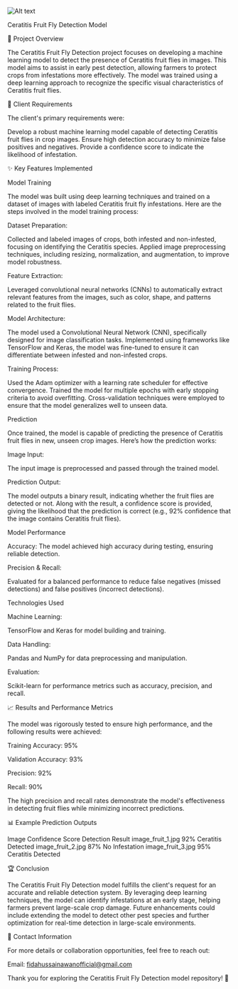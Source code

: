 ![Alt text](https://example.com/path/to/image.png)

Ceratitis Fruit Fly Detection Model

📄 Project Overview

The Ceratitis Fruit Fly Detection project focuses on developing a machine learning model to detect the presence of Ceratitis fruit flies in images. This model aims to assist in early pest detection, allowing farmers to protect crops from infestations more effectively. The model was trained using a deep learning approach to recognize the specific visual characteristics of Ceratitis fruit flies.

🎯 Client Requirements

The client's primary requirements were:

Develop a robust machine learning model capable of detecting Ceratitis fruit flies in crop images.
Ensure high detection accuracy to minimize false positives and negatives.
Provide a confidence score to indicate the likelihood of infestation.

✨ Key Features Implemented

Model Training

The model was built using deep learning techniques and trained on a dataset of images with labeled Ceratitis fruit fly infestations. Here are the steps involved in the model training process:

Dataset Preparation:

Collected and labeled images of crops, both infested and non-infested, focusing on identifying the Ceratitis species.
Applied image preprocessing techniques, including resizing, normalization, and augmentation, to improve model robustness.

Feature Extraction:

Leveraged convolutional neural networks (CNNs) to automatically extract relevant features from the images, such as color, shape, and patterns related to the fruit flies.

Model Architecture:

The model used a Convolutional Neural Network (CNN), specifically designed for image classification tasks.
Implemented using frameworks like TensorFlow and Keras, the model was fine-tuned to ensure it can differentiate between infested and non-infested crops.

Training Process:

Used the Adam optimizer with a learning rate scheduler for effective convergence.
Trained the model for multiple epochs with early stopping criteria to avoid overfitting.
Cross-validation techniques were employed to ensure that the model generalizes well to unseen data.

Prediction

Once trained, the model is capable of predicting the presence of Ceratitis fruit flies in new, unseen crop images. Here’s how the prediction works:

Image Input:

The input image is preprocessed and passed through the trained model.

Prediction Output:

The model outputs a binary result, indicating whether the fruit flies are detected or not.
Along with the result, a confidence score is provided, giving the likelihood that the prediction is correct (e.g., 92% confidence that the image contains Ceratitis fruit flies).

Model Performance

Accuracy: 
The model achieved high accuracy during testing, ensuring reliable detection.

Precision & Recall:

Evaluated for a balanced performance to reduce false negatives (missed detections) and false positives (incorrect detections).

Technologies Used

Machine Learning:

TensorFlow and Keras for model building and training.

Data Handling:

Pandas and NumPy for data preprocessing and manipulation.

Evaluation:

Scikit-learn for performance metrics such as accuracy, precision, and recall.

📈 Results and Performance Metrics

The model was rigorously tested to ensure high performance, and the following results were achieved:

Training Accuracy: 95%

Validation Accuracy: 93%

Precision: 92%

Recall: 90%

The high precision and recall rates demonstrate the model's effectiveness in detecting fruit flies while minimizing incorrect predictions.

📊 Example Prediction Outputs

Image	Confidence Score	Detection Result
image_fruit_1.jpg	92%	Ceratitis Detected
image_fruit_2.jpg	87%	No Infestation
image_fruit_3.jpg	95%	Ceratitis Detected

🏆 Conclusion

The Ceratitis Fruit Fly Detection model fulfills the client's request for an accurate and reliable detection system. By leveraging deep learning techniques, the model can identify infestations at an early stage, helping farmers prevent large-scale crop damage. Future enhancements could include extending the model to detect other pest species and further optimization for real-time detection in large-scale environments.

📧 Contact Information

For more details or collaboration opportunities, feel free to reach out:

Email: fidahussainawanofficial@gmail.com

Thank you for exploring the Ceratitis Fruit Fly Detection model repository! 🐝
